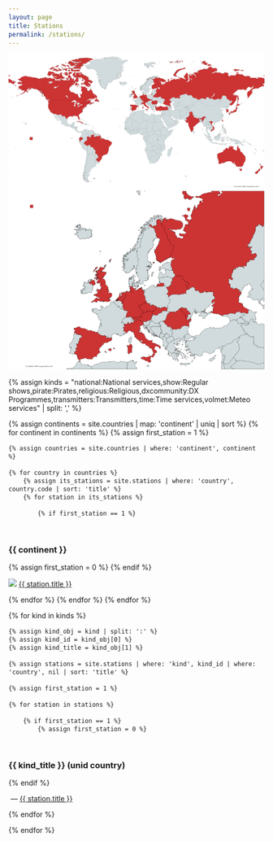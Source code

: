 ```yaml
---
layout: page
title: Stations
permalink: /stations/
---
```


<a href="/assets/coverage/full/world_01apr2023.png">
<img src="/assets/coverage/small/world_01apr2023.png"/>
</a>


<a href="/assets/coverage/full/europe_01apr2023.png">
<img src="/assets/coverage/small/europe_01apr2023.png"/>
</a>

<br/>

{% assign kinds = "national:National services,show:Regular shows,pirate:Pirates,religious:Religious,dxcommunity:DX Programmes,transmitters:Transmitters,time:Time services,volmet:Meteo services" | split: ',' %}

{% assign continents = site.countries | map: 'continent' | uniq | sort %}
{% for continent in continents %}
    {% assign first_station = 1 %}

    {% assign countries = site.countries | where: 'continent', continent %}

    {% for country in countries %}
        {% assign its_stations = site.stations | where: 'country', country.code | sort: 'title' %}
        {% for station in its_stations %}

            {% if first_station == 1 %}
<br/>
<h3>{{ continent }}</h3>
                {% assign first_station = 0 %}
            {% endif %}
<p><img src="{{ country.flag }}" class="flag"/> <a href="{{ station.url }}">{{ station.title }}</a></p>
        {% endfor %}
    {% endfor %}
{% endfor %}



{% for kind in kinds %}

    {% assign kind_obj = kind | split: ':' %}
    {% assign kind_id = kind_obj[0] %}
    {% assign kind_title = kind_obj[1] %}

    {% assign stations = site.stations | where: 'kind', kind_id | where: 'country', nil | sort: 'title' %}

    {% assign first_station = 1 %}

    {% for station in stations %}

        {% if first_station == 1 %}
            {% assign first_station = 0 %}
<br/>
<h3>{{ kind_title }} (unid country)</h3>
        {% endif %}

<p>&nbsp;&mdash;&nbsp;<a href="{{ station.url }}">{{ station.title }}</a></p>
    {% endfor %}

{% endfor %}
